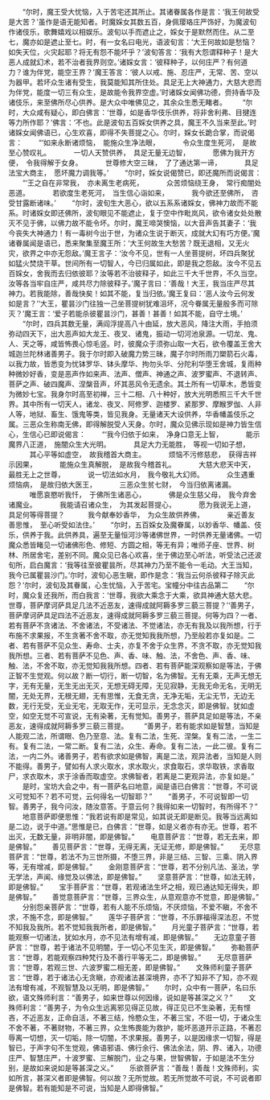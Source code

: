 <!-- { "loadSidebar": true } -->
　　“尔时，魔王受大忧恼，入于苦宅还其所止。其诸眷属各作是言：‘我王何故受是大苦？’虽作是语无能知者。时魔婇女其数五百，身佩璎珞庄严饰好，为魔波旬作诸伎乐，歌舞嬉戏以相娱乐。波旬以手而遮止之，婇女于是默然而住。从二至七，魔亦如是遮止至七。时，有一女名曰电光，语波旬言：‘大王何故如是愁恼？如失天位，火灾起耶？将无有怨不能坏乎？’波旬答言：‘我有大怨谓释种子！是大恶人成就幻术，若不治者我界则空。’诸婇女言：‘彼释种子，以何庄严？有何道力？谁为伴党，能空王界？’魔王答言：‘彼人以戒、施、忍庄严，无常、苦、空以为器甲。若坏众生诸有受生，我莫能知其所住处。具足无上大神通力，大慈大悲而为伴党，能度一切三有众生，是故能令我界空虚。’时诸婇女闻佛功德，赍持香华及诸伎乐，来至佛所尽心供养。是大众中唯佛见之，其余众生悉无睹者。
　　“尔时，大众咸有疑心，即白佛言：‘世尊，如是香华伎乐供养，将非舍利弗、目揵连等力所作耶？’佛言：‘不也。此是波旬五百婇女供养之具，魔王不久当来至此。’时诸婇女闻佛语已，心生欢喜，即得不失菩提之心。尔时，婇女长跪合掌，而说偈言：
　　“‘如来永断诸烦恼，　能施众生净法眼，
　　　令众生度生死河，　是故至心赞叹礼。
　　　一切人天赞供养，　具足无量无边智，
　　　愿佛为我开方便，　令我得解于女身。
　　　世尊修大空三昧，　了了通达第一谛，
　　　具足法宝大商主，　愿坏魔力调我等。’
　　“尔时，婇女说偈赞已，即还魔所而说偈言：
　　“‘王之自在非常我，　亦未离生老病死，
　　　众苦烦恼绕王身，　常行痴闇处恶道。
　　　若欲度生老死河，　当生信心诣如来，
　　　我今欲还至佛所，　咨受甘露断诸味。’
　　“尔时，波旬生大恶心，欲以五系系诸婇女，佛神力故而不能系。时诸婇女即还佛所，波旬眼见不能遮止，复于空中作毗岚风，欲令诸女处处散灭不见于佛，以佛力故不能令坏。尔时，魔王啼哭懊恼，以大音声告其妻子：‘我今丧失大神通力！有一毒树今出于世，为诸众生说于断灭，成就大幻有巧方便。’魔诸眷属闻是语已，悉来聚集至魔王所：‘大王何故生大愁苦？既无退相，又无火灾，欲界之中亦无怨敌。’魔王言子：‘汝今不见，世有一人坐菩提树，坏四兵聚犹如猛火焚烧干草。世间所有一切智人，今已归属如此，即是我之怨敌。汝今不见五百婇女，舍我而去归依彼耶？汝等若不治彼释子，如此三千大千世界，不久当空。汝等各当牢自庄严，咸共尽力除彼释子。’魔子言曰：‘善哉！大王，我当庄严尽其神力。若我能除，善哉快矣！如其不能，复当归依。’魔王复曰：‘恶人汝今云何发如是言？’‘大王，瞿昙沙门往独一己坐菩提树犹难沮坏，况今眷属无量殷多而可除灭？’魔王言：‘爱子若能杀彼瞿昙沙门，甚善！甚善！如其不能，自守土境。’
　　“尔时，四兵其数无量，满阎浮提高八十由延，放大恶风，降注大雨，手拍须弥动四天下，出大恶声如大龙王、夜叉、诸鬼，振动一切河池泉源。一切龙、鬼、人、天之等，咸皆怖畏心惊毛竖。时，彼魔众于须弥山取一大石，欲令覆盖王舍大城迦兰陀林诸善男子。我于尔时即入破魔力势三昧，魔子尔时所雨刀槊箭石火毒，以我力故，皆悉变为忧钵罗华、钵头摩华、拘勿头华、分陀利华堕王舍城，复雨种种微妙好香，变是恶声作如来声、法声、僧声、神通之声、波罗蜜声、不退转声、菩萨之声、破四魔声、涅槃音声，坏其恶风令无遗余。其土所有一切草木，悉皆变为微妙七宝。我身尔时高至初禅，三十二相、八十种好，放大光明悉照三千大千世界。其中所有一切天人，诸龙、夜叉、阿修罗、迦楼罗、紧那罗、摩睺罗伽、人非人等，地狱、畜生、饿鬼等类，皆见我身。无量诸天大设供养，华香幡盖伎乐之属。三恶众生称南无佛，即得解脱受人天身。尔时，魔众见佛示现如是神力皆生信心，生信心已即说偈言：
　　“‘我今归依于如来，　净身口意无上智，
　　　能示魔界八正道，　施闇众生大光明。
　　　具足大力无能胜，　等视一切如子想，
　　　其心平等如虚空，　故我稽首大商主。
　　　烦恼不污修慈悲，　获得吉祥示因果，
　　　能施众生真解脱，　是故我今稽首礼。
　　　大慈大悲天中天，　最胜无上之世尊，
　　　说一切法如水月，　我今敬礼大幻师。
　　　众生遇重烦恼病，　是故归依大医王，
　　　三恶众生贫七财，　今当归依离诸漏。
　　　唯愿哀愍听我忏，　于佛所生诸恶心，
　　　佛是众生慈父母，　我今弃舍诸魔业。
　　　我能请召诸众生，　为其发起菩提心，
　　　愿为我说无上道，　具足何等得菩提？
　　　我今献奉妙香华，　为众生故供养佛，
　　　亲近善友善思惟，　至心听受如法住。’
　　“尔时，五百婇女及魔眷属，以妙香华、幡盖、伎乐，供养于我。此供养具，遍至无量恒河沙等诸佛世界，一时供养无量诸佛。一切魔众悉皆睹见一切诸佛形色、修短、方圆之相，等无有异；唯师子座、世界、树林、所居舍宅，差别不同。魔众见已各心欢喜，坐于佛边至心听法，听受法己还波旬所，启白魔言：‘我等往至彼瞿昙所，尽其神力乃至不能令一毛动。大王当知，我今已属瞿昙沙门。’尔时，波旬心恶生瞋，即作是念：‘我当云何杀彼释子除灭此怨？’尔时，波旬及其眷属，心生忧恼，入于苦宅。宝幢分中往古品第二
　　“尔时，魔众复还我所，而白我言：‘世尊，我欲大乘念于大乘，欲具神通大慈大悲。世尊，菩萨摩诃萨具足几法不近恶友，速得成就阿耨多罗三藐三菩提？’‘善男子，菩萨摩诃萨具足四法不近恶友，速得成就阿耨多罗三藐三菩提。何等为四？一者、若有菩萨不贪诸法、不舍诸法，不受诸法、不觉诸法，亦无有我及以我所想，行于布施不求果报，不生贪著不舍不取，亦无觉知我我所想，乃至般若亦复如是。二者、若有菩萨不见众生、寿命、士夫，亦复不舍于众生界，不贪不取，亦无觉知我我所想。三者、若有菩萨不见色、声、香、味、触、法，不舍色、声、香、味、触、法，不舍不取，亦无觉知我我所想。四者、若有菩萨能深观察如是等法，于佛正智不生觉观。何以故？断一切行，断一切智，名为佛智。无有无乘，无声无想无字，无有无量，无生无出无灭，无想无碍无障，无见寂静，无我无命无名，无明无闇，无处无界，无根无翅，无有思惟，无食无贪，无净无垢，无尘无节，无边无数，无行无受，无业无宅，无取无作，无可显示，无念念灭，即是佛智。犹如虚空，如空无觉不可宣说，无有染著，无有觉知。善男子，菩萨具足如是等法，不亲恶友，速得成就阿耨多罗三藐三菩提。
　　“善男子，若有能求如是智慧，当知是人能观二法，所谓眼、色乃至意、法。复有二法，生死、涅槃。复有二法，一生二有。复有二法，一常二断。复有二法，众生、寿命。复有二法，一此二彼。复有二法，一内二外。诸善男子，若有欲求如是佛智，离是二法，观异法者，当知是人则不能得。善男子，譬如有人求火取水，求水取火，求食取石，求华取铁，求香取尸，求衣取木，求于涂香而取虚空。求佛智者，若离是二更观异法，亦复如是。”
　　是时，宝坊大会之中，有一菩萨名曰地意，闻是语已白佛言：“世尊，不可说义可觉知不？若不可觉，云何得名一切智耶？”
　　“善男子，不可说智即一切智。善男子，我今问汝，随汝意答。于意云何？我得如来一切智时，有所得不？”
　　地意菩萨即便思惟：“我若说有即是常见，如其说无即是断见。我等当远离如是二边，说于中道。”思惟是已，白佛言：“世尊，如是义者亦有亦无。世尊，若不出灭，无数无量，非明非闇，即是佛智。”
　　电意菩萨言：“世尊，若无去来，即是佛智。”
　　善见菩萨言：“世尊，无得无离，无证无修，即是佛智。”
　　无尽意菩萨言：“世尊，若法不为三世所摄，不堕三界，非是三结、三智、三乘、阴入界等，无有增减，即是佛智。”
　　金刚意菩萨言：“世尊，若不分别凡法、圣法，学无学法，声闻、缘觉及以佛法，即是佛智。”
　　坚意菩萨言：“世尊，如法无转，即是佛智。”
　　宝手菩萨言：“世尊，若观诸法生坏之相，观已通达知无得失，即是佛智。”
　　善觉意菩萨言：“世尊，三界众生，从意观意亦不觉意，即是佛智。”
　　分别怨亲菩萨言：“世尊，若有人能不乐烦恼，不厌烦恼，不爱不瞋，不舍不求，不施不念，即是佛智。”
　　莲华子菩萨言：“世尊，不乐罪福得深法忍，不觉不知我及我所。若不觉知我我所者，即是佛智。”
　　月光童子菩萨言：“世尊，若能观察一切诸法，犹如水月，亦不见法有增有减，即是佛智。”
　　无边意童子菩萨言：“世尊，若于诸法不见明闇，于一切心不见生灭，即是佛智。”
　　弥勒菩萨言：“世尊，若能观察四种梵行及不善行平等无二，即是佛智。”
　　无尽意菩萨言：“世尊，若观三世、六波罗蜜二相无差，即是佛智。”
　　文殊师利童子菩萨言：“世尊，若于诸法心无贪瞋，亦观诸法甚深境界，亦不了知非不了知，亦不观法有增有减，不观智慧及以无明，即是佛智。”
　　尔时，众中有一菩萨，名曰乐欲，语文殊师利言：“善男子，如来世尊以何因缘，说如是等甚深之义？”
　　文殊师利言：“善男子，为令众生远离邪见得正见故，得正见已不生染著，无有悭吝，不近恶友，正命自活，不著三结，怜愍众生，不著三宝，不诳一切，于诸众生不舍不著，不著财物，不著三界，众生怖畏能为救护，能坏恶道开示正路，不著忍辱离一切想，灭一切垢，除一切闇，不求果报。善男子，以是因缘求一切智，得是智已，于声字句不生觉观，佛语邪语、佛行余行、佛法余法，阴、界、诸入，功德庄严、智慧庄严，十波罗蜜、三解脱门，业之与果，世智佛智，于如是法不生分别，是故如来说如是等甚深之义。”
　　乐欲菩萨言：“善哉！善哉！文殊师利，实如所言，甚深义者即是佛智。何以故？无所觉故。若无所觉故不可说，不可说者即是佛智。若有能知是不可说，当知是人即得佛智。”
